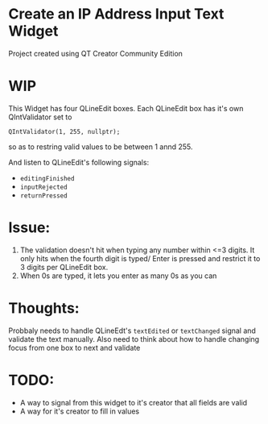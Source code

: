 # Create an IP Address Input Text Widget
Project created using QT Creator Community Edition

# WIP

This Widget has four QLineEdit boxes. Each QLineEdit box has it's own QIntValidator set to 
```
QIntValidator(1, 255, nullptr);
```
so as to restring valid values to be between 1 annd 255.

And listen to QLineEdit's following signals:
- `editingFinished`
- `inputRejected`
- `returnPressed`


# Issue:
1. The validation doesn't hit when typing any number within <=3 digits. It only hits when the fourth digit is typed/ Enter is pressed and restrict it to 3 digits per QLineEdit box.
2. When 0s are typed, it lets you enter as many 0s as you can


# Thoughts:
Probbaly needs to handle QLineEdt's `textEdited` or `textChanged` signal and validate the text manually.
Also need to think about how to handle changing focus from one box to next and validate

# TODO:
- A way to signal from this widget to it's creator that all fields are valid
- A way for it's creator to fill in values
